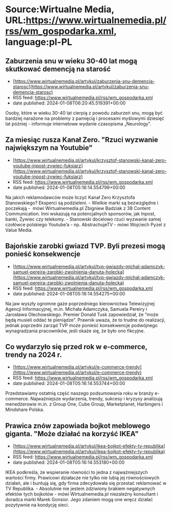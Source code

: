 # Source:Wirtualne Media, URL:https://www.wirtualnemedia.pl/rss/wm_gospodarka.xml, language:pl-PL

## Zaburzenia snu w wieku 30-40 lat mogą skutkować demencją na starość
 - [https://www.wirtualnemedia.pl/artykul/zaburzenia-snu-demencja-starosc](https://www.wirtualnemedia.pl/artykul/zaburzenia-snu-demencja-starosc)
 - RSS feed: https://www.wirtualnemedia.pl/rss/wm_gospodarka.xml
 - date published: 2024-01-08T06:20:45.519391+00:00

Osoby, które w wieku 30-40 lat cierpią z powodu zaburzeń snu, mogą być bardziej narażone na problemy z pamięcią i procesami myślowymi dziesięć lat później - informuje internetowe wydanie czasopisma „Neurology”.

## Za miesiąc rusza Kanał Zero. "Rzuci wyzwanie największym na Youtubie"
 - [https://www.wirtualnemedia.pl/artykul/krzysztof-stanowski-kanal-zero-youtube-inpost-zywiec-fuksiarz](https://www.wirtualnemedia.pl/artykul/krzysztof-stanowski-kanal-zero-youtube-inpost-zywiec-fuksiarz)
 - RSS feed: https://www.wirtualnemedia.pl/rss/wm_gospodarka.xml
 - date published: 2024-01-08T05:16:14.554799+00:00

Na jakich reklamodawców może liczyć Kanał Zero Krzysztofa Stanowskiego? Eksperci są podzieleni. - Wielkie marki są bezwzględne i poczekają -  mówi Wirtualnemedia.pl Zbigniew Badziak z 38 Content Communication. Inni wskazują na potencjalnych sponsorów, jak Inpost, banki, Żywiec czy telekomy. - Stanowski docelowo rzuci wyzwanie samej czołówce polskiego Youtube’a - np. AbstrachujeTV - mówi Wojciech Pyzel z Value Media.

## Bajońskie zarobki gwiazd TVP. Byli prezesi mogą ponieść konsekwencje
 - [https://www.wirtualnemedia.pl/artykul/tvp-gwiazdy-michal-adamczyk-samuel-pereira-zarobki-zwolnienia-danuta-holecka](https://www.wirtualnemedia.pl/artykul/tvp-gwiazdy-michal-adamczyk-samuel-pereira-zarobki-zwolnienia-danuta-holecka)
 - RSS feed: https://www.wirtualnemedia.pl/rss/wm_gospodarka.xml
 - date published: 2024-01-08T05:16:14.554275+00:00

Na jaw wyszły ogromne gaże poprzedniego kierownictwa Telewizyjnej Agencji Informacyjnej, m.in. Michała Adamczyka, Samuela Pereiry i Jarosława Olechowskiego. Premier Donald Tusk zapowiedział, że “może będą musieli oddać te pieniądze”. Prawnik uważa, że to trudne do realizacji, jednak poprzedni zarząd TVP może ponieść konsekwencje podwójnego wynagradzania pracowników, jeśli okaże się, że było ono fikcyjne.

## Co wydarzyło się przed rok w e-commerce, trendy na 2024 r.
 - [https://www.wirtualnemedia.pl/artykul/e-commerce-trendy](https://www.wirtualnemedia.pl/artykul/e-commerce-trendy)
 - RSS feed: https://www.wirtualnemedia.pl/rss/wm_gospodarka.xml
 - date published: 2024-01-08T05:16:14.553744+00:00

Przedstawiamy ostatnią część naszego podsumowania roku w branży e-commerce. Najważniejsze wydarzenia, trendy, sukcesy i kryzysy analizują menedżerowie m.in. z Group One, Cube Group, Marketplanet, Harbingers i Mindshare Polska.

## Prawica znów zapowiada bojkot meblowego giganta. "Może działać na korzyść IKEA"
 - [https://www.wirtualnemedia.pl/artykul/ikea-bojkot-efekty-tv-republika](https://www.wirtualnemedia.pl/artykul/ikea-bojkot-efekty-tv-republika)
 - RSS feed: https://www.wirtualnemedia.pl/rss/wm_gospodarka.xml
 - date published: 2024-01-08T05:16:14.553180+00:00

IKEA podkreśla, że wspieranie równości to jedna z najważniejszych wartości firmy. Prawicowi działacze nie tylko nie lubią jej równościowych działań, ale i buntują się, gdy firma zdecydowała się przestać reklamować w TV Republika. - Absolutnie nie jestem zdziwiony brakiem negatywnych efektów tych bojkotów - mówi Wirtualnemedia.pl niezależny konsultant i doradca marki Marek Gonsior. Jego zdaniem mogą one wręcz działać pozytywnie na kondycję sieci.

